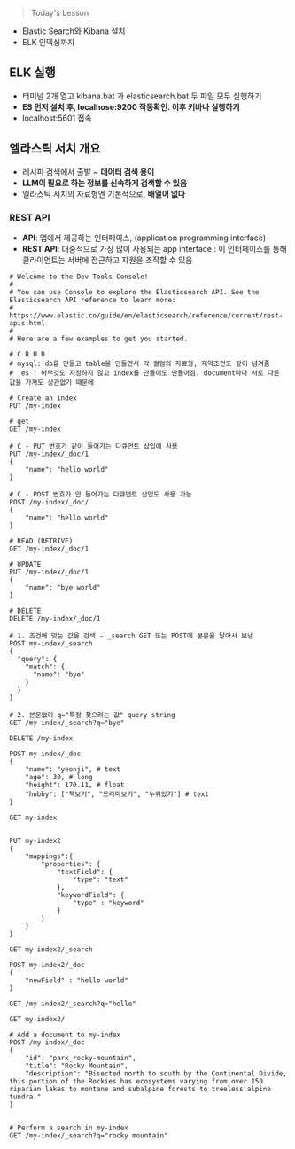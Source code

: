 >Today's Lesson
- Elastic Search와 Kibana 설치
- ELK 인덱싱까지

## ELK 실행
- 터미널 2개 열고 kibana.bat 과 elasticsearch.bat 두 파일 모두 실행하기
- **ES 먼저 설치 후, localhose:9200 작동확인. 이후 키바나 실행하기**
- localhost:5601 접속

## 엘라스틱 서치 개요

- 레시피 검색에서 출발 ~ **데이터 검색 용이**
- **LLM이 필요로 하는 정보를 신속하게 검색할 수 있음**
- 엘라스틱 서치의 자료형엔 기본적으로, **배열이 없다**


### REST API

- **API**: 앱에서 제공하는 인터페이스, (application programming interface)
- **REST API**: 대중적으로 가장 많이 사용되는 app interface
              : 이 인터페이스를 통해 클라이언트는 서버에 접근하고 자원을 조작할 수 있음

```elasticsearch
# Welcome to the Dev Tools Console!
#
# You can use Console to explore the Elasticsearch API. See the Elasticsearch API reference to learn more:
# https://www.elastic.co/guide/en/elasticsearch/reference/current/rest-apis.html
#
# Here are a few examples to get you started.

# C R U D
# mysql: db를 만들고 table을 만들면서 각 컬럼의 자료형, 제약조건도 같이 넘겨줌
#  es : 아무것도 지정하지 않고 index를 만들어도 만들어짐. document마다 서로 다른 값을 가져도 상관없기 때문에 

# Create an index
PUT /my-index

# get 
GET /my-index

# C - PUT 번호가 같이 들어가는 다큐먼트 삽입에 사용 
PUT /my-index/_doc/1
{
    "name": "hello world"
}

# C - POST 번호가 안 들어가는 다큐먼트 삽입도 사용 가능 
POST /my-index/_doc/
{
    "name": "hello world"
}

# READ (RETRIVE)
GET /my-index/_doc/1

# UPDATE
PUT /my-index/_doc/1
{
    "name": "bye world"
}

# DELETE
DELETE /my-index/_doc/1

# 1. 조건에 맞는 값을 검색 - _search GET 또는 POST에 본문을 달아서 보냄 
POST my-index/_search
{
  "query": {
    "match": {
      "name": "bye"
    }
  }
}

# 2. 본문없이 q="특정 찾으려는 값" query string 
GET /my-index/_search?q="bye"

DELETE /my-index

POST my-index/_doc
{
    "name": "yeonji", # text 
    "age": 30, # long 
    "height": 170.11, # float
    "hobby": ["책보기", "드라마보기", "누워있기"] # text
}

GET my-index


PUT my-index2
{
    "mappings":{
        "properties": {
            "textField": {
                "type": "text"
            },
            "keywordField": {
                "type" : "keyword"
            }
        }
    }
}

GET my-index2/_search

POST my-index2/_doc
{
    "newField" : "hello world"
}

GET /my-index2/_search?q="hello"

GET my-index2/

# Add a document to my-index
POST /my-index/_doc
{
    "id": "park_rocky-mountain",
    "title": "Rocky Mountain",
    "description": "Bisected north to south by the Continental Divide, this portion of the Rockies has ecosystems varying from over 150 riparian lakes to montane and subalpine forests to treeless alpine tundra."
}


# Perform a search in my-index
GET /my-index/_search?q="rocky mountain"

```
